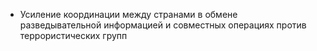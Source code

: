 - Усиление координации между странами в обмене разведывательной информацией и совместных операциях против террористических групп 